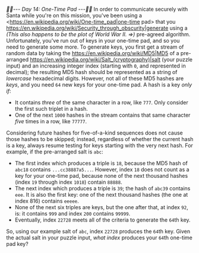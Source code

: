*:calendar::calendar:--- Day 14: One-Time Pad ---:calendar::calendar:*
In order to communicate securely with Santa while you're on this mission, you've been using a <https://en.wikipedia.org/wiki/One-time_pad|one-time pad> that you <https://en.wikipedia.org/wiki/Security_through_obscurity|generate> using a _(This also happens to be the plot of World War II. =>)_ pre-agreed algorithm. Unfortunately, you've run out of keys in your one-time pad, and so you need to generate some more.
To generate keys, you first get a stream of random data by taking the <https://en.wikipedia.org/wiki/MD5|MD5> of a pre-arranged <https://en.wikipedia.org/wiki/Salt_(cryptography)|salt> (your puzzle input) and an increasing integer index (starting with `0`, and represented in decimal); the resulting MD5 hash should be represented as a string of *lowercase* hexadecimal digits.
However, not all of these MD5 hashes are *keys*, and you need `64` new keys for your one-time pad.  A hash is a key *only if*:

- It contains *three* of the same character in a row, like `777`. Only consider the first such triplet in a hash.
- One of the next `1000` hashes in the stream contains that same character *five* times in a row, like `77777`.

Considering future hashes for five-of-a-kind sequences does not cause those hashes to be skipped; instead, regardless of whether the current hash is a key, always resume testing for keys starting with the very next hash.
For example, if the pre-arranged salt is `abc`:

- The first index which produces a triple is `18`, because the MD5 hash of `abc18` contains `...cc38887a5...`. However, index `18` does not count as a key for your one-time pad, because none of the next thousand hashes (index `19` through index `1018`) contain `88888`.
- The next index which produces a triple is `39`; the hash of `abc39` contains `eee`. It is also the first key: one of the next thousand hashes (the one at index 816) contains `eeeee`.
- None of the next six triples are keys, but the one after that, at index `92`, is: it contains `999` and index `200` contains `99999`.
- Eventually, index `22728` meets all of the criteria to generate the `64`th key.

So, using our example salt of `abc`, index `22728` produces the `64`th key.
Given the actual salt in your puzzle input, *what index* produces your `64`th one-time pad key?

